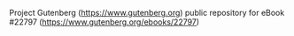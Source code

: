 Project Gutenberg (https://www.gutenberg.org) public repository for eBook #22797 (https://www.gutenberg.org/ebooks/22797)
